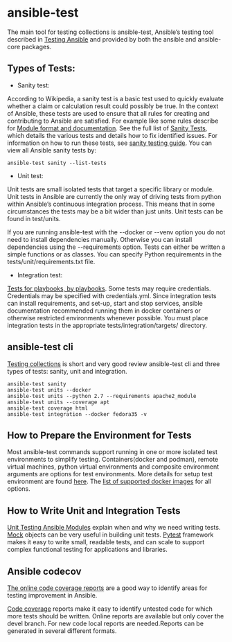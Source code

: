 # ansible-test

The main tool for testing collections is ansible-test, Ansible’s testing tool described in [Testing Ansible](https://docs.ansible.com/ansible/latest/dev_guide/testing.html#developing-testing) and provided by both the ansible and ansible-core packages.

## Types of Tests:

- Sanity test:

According to Wikipedia, a sanity test is a basic test used to quickly evaluate whether a claim or calculation result could possibly be true. In the context of Ansible, these tests are used to ensure that all rules for creating and contributing to Ansible are satisfied.
For example like some rules describe for [Module format and documentation](https://docs.ansible.com/ansible/latest/dev_guide/developing_modules_documenting.html#module-documenting). See the full list of [Sanity Tests](https://docs.ansible.com/ansible/latest/dev_guide/testing/sanity/index.html#all-sanity-tests), which details the various tests and details how to fix identified issues. For information on how to run these tests, see [sanity testing guide](https://docs.ansible.com/ansible/latest/dev_guide/testing_sanity.html#testing-sanity). You can view all Ansible sanity tests by:
```
ansible-test sanity --list-tests
```

- Unit test:

Unit tests are small isolated tests that target a specific library or module. Unit tests in Ansible are currently the only way of driving tests from python within Ansible’s continuous integration process. This means that in some circumstances the tests may be a bit wider than just units. Unit tests can be found in test/units.

If you are running ansible-test with the --docker or --venv option you do not need to install dependencies manually. Otherwise you can install dependencies using the --requirements option.
Tests can either be written a simple functions or as classes. You can specify Python requirements in the tests/unit/requirements.txt file.

- Integration test:

[Tests for playbooks, by playbooks](https://docs.ansible.com/ansible/latest/dev_guide/testing_integration.html#testing-integration). Some tests may require credentials. Credentials may be specified with credentials.yml. Since integration tests can install requirements, and set-up, start and stop services, ansible documentation recommended running them in docker containers or otherwise restricted environments whenever possible. You must place integration tests in the appropriate tests/integration/targets/ directory.

## ansible-test cli

[Testing collections](https://docs.ansible.com/ansible/latest/dev_guide/developing_collections_testing.html#testing-collections) is short and very good review ansible-test cli and three types of tests: sanity, unit and integration.

```
ansible-test sanity
ansible-test units --docker
ansible-test units --python 2.7 --requirements apache2_module
ansible-test units --coverage apt
ansible-test coverage html
ansible-test integration --docker fedora35 -v
```

## How to Prepare the Environment for Tests

Most ansible-test commands support running in one or more isolated test environments to simplify testing. Containers(docker and podman), remote virtual machines, python virtual environments and composite environment arguments are options for test environments. More details for setup test environment are found [here](https://docs.ansible.com/ansible/latest/dev_guide/testing_running_locally.html#additional-requirements).
The [list of supported docker images](https://github.com/ansible/ansible/blob/devel/test/lib/ansible_test/_data/completion/docker.txt) for all options.

## How to Write Unit and Integration Tests

[Unit Testing Ansible Modules](https://docs.ansible.com/ansible/latest/dev_guide/testing_units_modules.html#testing-units-modules) explain when and why we need writing tests. [Mock](https://docs.python.org/3/library/unittest.mock.html) objects can be very useful in building unit tests. [Pytest](docs.pytest.org) framework makes it easy to write small, readable tests, and can scale to support complex functional testing for applications and libraries.

## Ansible codecov

[The online code coverage reports](https://app.codecov.io/gh/ansible/ansible) are a good way to identify areas for testing improvement in Ansible. 

[Code coverage](https://docs.ansible.com/ansible/latest/dev_guide/testing_running_locally.html#code-coverage) reports make it easy to identify untested code for which more tests should be written. Online reports are available but only cover the devel branch. For new code local reports are needed.Reports can be generated in several different formats.